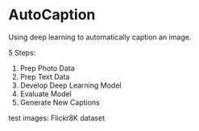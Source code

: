 # AutoCaption
Using deep learning to automatically caption an image.

5 Steps:
1. Prep Photo Data
2. Prep Text Data
3. Develop Deep Learning Model
4. Evaluate Model
5. Generate New Captions

test images: Flickr8K dataset
